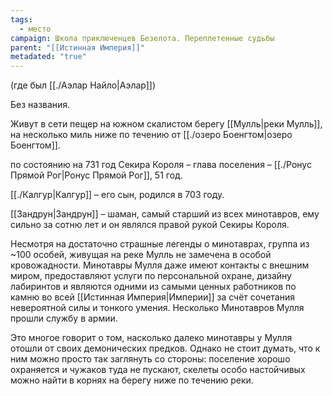 ```yaml
---
tags:
  - место
campaign: Школа приключенцев Безелота. Переплетенные судьбы
parent: "[[Истинная Империя]]"
metadated: "true"
---
```



(где был [[./Аэлар Найло|Аэлар]])

Без названия.

Живут в сети пещер на южном скалистом берегу [[Мулль|реки Мулль]], на несколько миль ниже по течению от [[./озеро Боенгтом|озеро Боенгтом]].

по состоянию на 731 год Секира Короля – глава поселения – [[./Ронус Прямой Рог|Ронус Прямой Рог]], 51 год.

[[./Калгур|Калгур]] – его сын, родился в 703 году.

[[Зандрун|Зандрун]] – шаман, самый старший из всех минотавров, ему сильно за сотню лет и он являлся правой рукой Секиры Короля.

Несмотря на достаточно страшные легенды о минотаврах, группа из ~100 особей, живущая на реке Мулль не замечена в особой кровожадности. Минотавры Мулля даже имеют контакты с внешним миром, предоставляют услуги по персональной охране, дизайну лабиринтов и являются одними из самыми ценных работников по камню во всей [[Истинная Империя|Империи]] за счёт сочетания невероятной силы и тонкого умения. Несколько Минотавров Мулля прошли службу в армии.

Это многое говорит о том, насколько далеко минотавры у Мулля отошли от своих демонических предков. Однако не стоит думать, что к ним можно просто так заглянуть со стороны: поселение хорошо охраняется и чужаков туда не пускают, скелеты особо настойчивых можно найти в корнях на берегу ниже по течению реки.